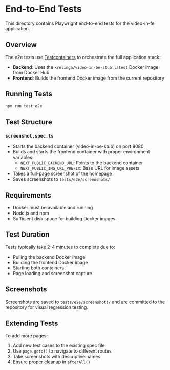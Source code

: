 # End-to-End Tests

This directory contains Playwright end-to-end tests for the video-in-fe application.

## Overview

The e2e tests use [Testcontainers](https://testcontainers.com/) to orchestrate the full application stack:

- **Backend**: Uses the `krelinga/video-in-be-stub:latest` Docker image from Docker Hub
- **Frontend**: Builds the frontend Docker image from the current repository

## Running Tests

```bash
npm run test:e2e
```

## Test Structure

### `screenshot.spec.ts`
- Starts the backend container (video-in-be-stub) on port 8080
- Builds and starts the frontend container with proper environment variables:
  - `NEXT_PUBLIC_BACKEND_URL`: Points to the backend container
  - `NEXT_PUBLIC_IMG_URL_PREFIX`: Base URL for image assets
- Takes a full-page screenshot of the homepage
- Saves screenshots to `tests/e2e/screenshots/`

## Requirements

- Docker must be available and running
- Node.js and npm
- Sufficient disk space for building Docker images

## Test Duration

Tests typically take 2-4 minutes to complete due to:
- Pulling the backend Docker image
- Building the frontend Docker image
- Starting both containers
- Page loading and screenshot capture

## Screenshots

Screenshots are saved to `tests/e2e/screenshots/` and are committed to the repository for visual regression testing.

## Extending Tests

To add more pages:
1. Add new test cases to the existing spec file
2. Use `page.goto()` to navigate to different routes
3. Take screenshots with descriptive names
4. Ensure proper cleanup in `afterAll()`